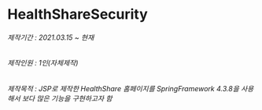# HealthShareSecurity

###### 제작기간 : 2021.03.15 ~ 현재
###### 제작인원 : 1인(자체제작)
###### 제작목적 : JSP로 제작한 HealthShare 홈페이지를 SpringFramework 4.3.8을 사용해서 보다 많은 기능을 구현하고자 함
